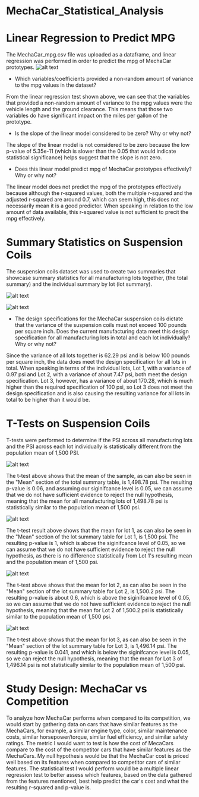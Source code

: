 # MechaCar_Statistical_Analysis

# Linear Regression to Predict MPG
The MechaCar_mpg.csv file was uploaded as a dataframe, and linear regression was performed in order to predict the mpg of MechaCar prototypes.
![alt text]()

- Which variables/coefficients provided a non-random amount of variance to the mpg values in the dataset?

From the linear regression test shown above, we can see that the variables that provided a non-random amount of variance to the mpg values were the vehicle length and the ground clearance. This means that those two variables do have significant impact on the miles per gallon of the prototype.

- Is the slope of the linear model considered to be zero? Why or why not?

The slope of the linear model is not considered to be zero because the low p-value of 5.35e-11 (which is slower than the 0.05 that would indicate statistical significance) helps suggest that the slope is not zero.

- Does this linear model predict mpg of MechaCar prototypes effectively? Why or why not?

The linear model does not predict the mpg of the prototypes effectively because although the r-squared values, both the multiple r-squared and the adjusted r-squared are around 0.7, which can seem high, this does not necessarily mean it is a good predictor. When speaking in relation to the low amount of data available, this r-squared value is not sufficient to precit the mpg effectively.

# Summary Statistics on Suspension Coils
The suspension coils dataset was used to create two summaries that showcase summary statistics for all manufacturing lots together, (the total summary) and the individual summary by lot (lot summary).

![alt text]()

![alt text]()

- The design specifications for the MechaCar suspension coils dictate that the variance of the suspension coils must not exceed 100 pounds per square inch. Does the current manufacturing data meet this design specification for all manufacturing lots in total and each lot individually? Why or why not?

Since the variance of all lots together is 62.29 psi and is below 100 pounds per square inch, the data does meet the design specification for all lots in total. When speaking in terms of the individual lots, Lot 1, with a variance of 0.97 psi and Lot 2, with a variance of ahout 7.47 psi, both meet the design specification. Lot 3, however, has a variance of about 170.28, which is much higher than the required specification of 100 psi, so Lot 3 does not meet the design specification and is also causing the resulting variance for all lots in total to be higher than it would be.

# T-Tests on Suspension Coils
T-tests were performed to determine if the PSI across all manufacturing lots and the PSI across each lot individually is statistically different from the population mean of 1,500 PSI.

![alt text]()

The t-test above shows that the mean of the sample, as can also be seen in the "Mean" section of the total summary table, is 1,498.78 psi. The resulting p-value is 0.06, and assuming our siginifcance level is 0.05, we can assume that we do not have sufficient evidence to reject the null hypothesis, meaning that the mean for all manufacturing lots of 1,498.78 psi is statistically similar to the population mean of 1,500 psi.

![alt text]()

The t-test result above shows that the mean for lot 1, as can also be seen in the "Mean" section of the lot summary table for Lot 1, is 1,500 psi. The resulting p-value is 1, which is above the siginifcance level of 0.05, so we can assume that we do not have sufficient evidence to reject the null hypothesis, as there is no difference statistically from Lot 1's resulting mean and the population mean of 1,500 psi.

![alt text]()

The t-test above shows that the mean for lot 2, as can also be seen in the "Mean" section of the lot summary table for Lot 2, is 1,500.2 psi. The resulting p-value is about 0.6, which is above the siginifcance level of 0.05, so we can assume that we do not have sufficient evidence to reject the null hypothesis, meaning that the mean for Lot 2 of 1,500.2 psi is statistically similar to the population mean of 1,500 psi.

![alt text]()

The t-test above shows that the mean for lot 3, as can also be seen in the "Mean" section of the lot summary table for Lot 3, is 1,496.14 psi. The resulting p-value is 0.041, and which is below the siginifcance level is 0.05, so we can reject the null hypothesis, meaning that the mean for Lot 3 of 1,496.14 psi is not statistically similar to the population mean of 1,500 psi.

# Study Design: MechaCar vs Competition
To analyze how MechaCar performs when compared to its competition, we would start by gathering data on cars that have similar features as the MechaCars, for example, a similar engine type, color, similar maintenance costs, similar horsepower/torque, similar fuel efficiency, and similar safety ratings. The metric I would want to test is how the cost of MecaCars compare to the cost of the competitor cars that have similar features as the MechaCars. My null hypothesis would be that the MechaCar cost is priced well based on its features when compared to competitor cars of similar features. The statistical test I would perform would be a multiple linear regression test to better assess which features, based on the data gathered from the features mentioned, best help predict the car's cost and what the resulting r-squared and p-value is.
